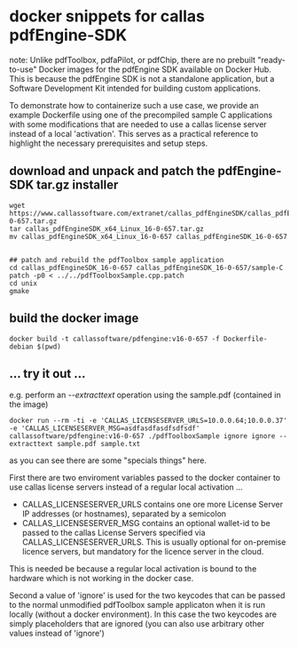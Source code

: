 # docker snippets for callas pdfEngine-SDK

note: Unlike pdfToolbox, pdfaPilot, or pdfChip, there are no prebuilt "ready-to-use" Docker images for the pdfEngine SDK available on Docker Hub. This is because the pdfEngine SDK is not a standalone application, but a Software Development Kit intended for building custom applications.

To demonstrate how to containerize such a use case, we provide an example Dockerfile using one of the precompiled sample C applications with some modifications that are needed to use a callas license server instead of a local 'activation'. This serves as a practical reference to highlight the necessary prerequisites and setup steps.

## download and unpack and patch the pdfEngine-SDK tar.gz installer 
```
wget https://www.callassoftware.com/extranet/callas_pdfEngineSDK/callas_pdfEngineSDK_x64_Linux_16-0-657.tar.gz
tar callas_pdfEngineSDK_x64_Linux_16-0-657.tar.gz
mv callas_pdfEngineSDK_x64_Linux_16-0-657 callas_pdfEngineSDK_16-0-657


## patch and rebuild the pdfToolbox sample application
cd callas_pdfEngineSDK_16-0-657 callas_pdfEngineSDK_16-0-657/sample-C
patch -p0 < ../../pdfToolboxSample.cpp.patch
cd unix
gmake
```

## build the docker image
```
docker build -t callassoftware/pdfengine:v16-0-657 -f Dockerfile-debian $(pwd)
```

## ... try it out ...

e.g. perform an _--extracttext_ operation using the sample.pdf (contained in the image)

```
docker run --rm -ti -e 'CALLAS_LICENSESERVER_URLS=10.0.0.64;10.0.0.37' -e 'CALLAS_LICENSESERVER_MSG=asdfasdfasdfsdfsdf' callassoftware/pdfengine:v16-0-657 ./pdfToolboxSample ignore ignore --extracttext sample.pdf sample.txt
```

as you can see there are some "specials things" here.


First there are two enviroment variables passed to the docker container to use callas license servers instead of a regular local activation ... 

 - CALLAS_LICENSESERVER_URLS contains one ore more License Server IP addresses (or hostnames), separated by a semicolon
 - CALLAS_LICENSESERVER_MSG contains an optional wallet-id to be passed to the callas License Servers specified via CALLAS_LICENSESERVER_URLS. This is usually optional for on-premise licence servers, but mandatory for the licence server in the cloud.

This is needed be because a regular local activation is bound to the hardware which is not working in the docker case.

Second a value of 'ignore' is used for the two keycodes that can be passed to the normal unmodified pdfToolbox sample applicaton when it is run locally (without a docker environment). In this case the two keycodes are simply placeholders that are ignored (you can also use arbitrary other values instead of 'ignore')
